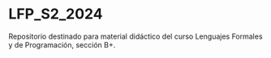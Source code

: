 # LFP_S2_2024
Repositorio destinado para material didáctico del curso Lenguajes Formales y de Programación, sección B+.
